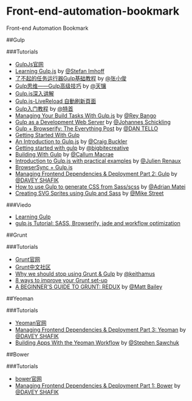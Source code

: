 Front-end-automation-bookmark
=============================

Front-end Automation Bookmark


##Gulp

###Tutorials

- [GulpJs官网](http://gulpjs.com/)
- [Learning Gulp.js](http://stefanimhoff.de/tag/gulp/) by [@Stefan Imhoff](http://stefanimhoff.de)
- [了不起的任务运行器Gulp基础教程](http://www.html-js.com/article/Task-runs-Gulp-for-task-Gulp-based-tutorial) by [@张小俊](http://www.html-js.com/user/526)
- [Gulp思维——Gulp高级技巧](http://segmentfault.com/blog/skyinlayer/1190000000711469) by [@天镶](http://segmentfault.com/u/skyinlayer)
- [Gulp.js深入讲解](http://ju.outofmemory.cn/entry/69523)
- [Gulp.js-LiveReload 自動刷新頁面](http://michaelhsu.tw/2014/06/11/gulp-livereload/)
- [Gulp入门教程](http://markpop.github.io/2014/09/17/Gulp%E5%85%A5%E9%97%A8%E6%95%99%E7%A8%8B/) by [@特首](http://yoursite.com/)
- [Managing Your Build Tasks With Gulp.js](http://code.tutsplus.com/tutorials/managing-your-build-tasks-with-gulpjs--net-36910) by [@Rey Bango](http://tutsplus.com/authors/rey-bango)
- [Gulp as a Development Web Server](http://code.tutsplus.com/tutorials/gulp-as-a-development-web-server--cms-20903) by [@Johannes Schickling](http://tutsplus.com/authors/johannes-schickling)
- [Gulp + Browserify: The Everything Post](http://viget.com/extend/gulp-browserify-starter-faq) by [@DAN TELLO](http://viget.com/about/team/dtello)
- [Getting Started With Gulp](http://travismaynard.com/writing/getting-started-with-gulp)
- [An Introduction to Gulp.js](http://www.sitepoint.com/introduction-gulp-js/) by [@Craig Buckler](http://www.sitepoint.com/author/craig-buckler/)
- [Getting started with gulp](http://markgoodyear.com/2014/01/getting-started-with-gulp/) by [@bigbitecreative](http://bigbitecreative.com/)
- [Building With Gulp](http://www.smashingmagazine.com/2014/06/11/building-with-gulp/) by [@Callum Macrae](http://www.smashingmagazine.com/author/callummacrae)
- [Introduction to Gulp.js with practical examples](http://julienrenaux.fr/2014/05/25/introduction-to-gulp-js-with-practical-examples/) by [@Julien Renaux](http://julienrenaux.fr/author/admin/)
- [BrowserSync + Gulp.js](http://www.browsersync.io/docs/gulp/)
- [Managing Frontend Dependencies & Deployment Part 2: Gulp](https://blog.engineyard.com/2014/frontend-dependencies-management-part-2) by [@DAVEY SHAFIK](https://blog.engineyard.com/authors/Davey%20Shafik)
- [How to use Gulp to generate CSS from Sass/scss](http://www.codingpedia.org/ama/how-to-use-gulp-to-generate-css-from-sass-scss/) by [@Adrian Matei](http://www.codingpedia.org/author/ama/)
- [Creating SVG Sprites using Gulp and Sass](https://www.liquidlight.co.uk/blog/article/creating-svg-sprites-using-gulp-and-sass/) by [@Mike Street](https://www.liquidlight.co.uk/team/mike-street/)

###Viedo

- [Learning Gulp](http://leveluptuts.com/tutorials/learning-gulp)
- [gulp.js Tutorial: SASS, Browserify, jade and workflow optimization](http://maximilianschmitt.me/posts/gulp-js-tutorial-sass-browserify-jade/)

##Grunt

###Tutorials

- [Grunt官网](http://gruntjs.com/)
- [Grunt中文社区](http://www.gruntjs.org/)
- [Why we should stop using Grunt & Gulp](http://blog.keithcirkel.co.uk/why-we-should-stop-using-grunt/) by [@keithamus](https://twitter.com/keithamus)
- [8 ways to improve your Grunt set-up](http://www.creativebloq.com/tutorial/8-ways-improve-your-grunt-set-111413407)
- [A BEGINNER'S GUIDE TO GRUNT: REDUX](http://mattbailey.io/a-beginners-guide-to-grunt-redux/) by [@Matt Bailey](https://twitter.com/_mattbailey)

##Yeoman

###Tutorials

- [Yeoman官网](http://yeoman.io/)
- [Managing Frontend Dependencies & Deployment Part 3: Yeoman](https://blog.engineyard.com/2014/frontend-dependencies-management-part-3) by [@DAVEY SHAFIK](https://blog.engineyard.com/authors/Davey%20Shafik)
- [Building Apps With the Yeoman Workflow](http://code.tutsplus.com/tutorials/building-apps-with-the-yeoman-workflow--net-33254) by [@Stephen Sawchuk](http://tutsplus.com/authors/stephen-sawchuk)
 
##Bower

###Tutorials

- [bower官网](http://bower.io/)
- [Managing Frontend Dependencies & Deployment Part 1: Bower](https://blog.engineyard.com/2014/frontend-dependencies-management-part-1) by [@DAVEY SHAFIK](https://blog.engineyard.com/authors/Davey%20Shafik)
